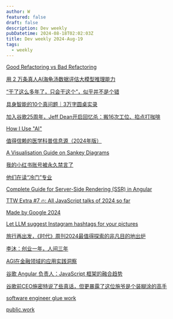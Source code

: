 ```yaml
---
author: W
featured: false
draft: false
description: Dev weekly
pubDatetime: 2024-08-18T02:02:03Z
title: Dev weekly 2024-Aug-19
tags:
  - weekly
---
```


[Good Refactoring vs Bad Refactoring](https://www.builder.io/blog/good-vs-bad-refactoring)

[用 2 万条真人AI海龟汤数据评估大模型推理能力](https://mazzzystar.github.io/2024/08/09/turtle-benchmark-zh/)

[“干了这么多年了，只会干这个”，似乎并不是个错](https://mp.weixin.qq.com/s/oRNNRtxpR4MJ-ETtjGhiFw)

[具身智能的10个真问题｜3万字圆桌实录](https://mp.weixin.qq.com/s/peIi0YOJGKFV3fpLURDyyQ)

[加入谷歌25周年，Jeff Dean开启回忆杀：搬16次工位、掐点打咖啡](https://www.jiqizhixin.com/articles/2024-08-12-7)

[How I Use "AI"](https://nicholas.carlini.com/writing/2024/how-i-use-ai.html)

[值得信赖的医学科普信息源（2024年版）](https://mp.weixin.qq.com/s/Gr2MsfBoYjhCFRfQxO5u1w)

[A Visualisation Guide on Sankey Diagrams](https://blog.dailydoseofds.com/p/a-visualisation-guide-on-sankey-diagrams)

[我的小红书账号被永久禁言了](https://mp.weixin.qq.com/s/7BlvhY1LsJC2EvOAhK_u5Q)

[他们在读“冷门”专业](https://mp.weixin.qq.com/s/SMZnYIOwH20Li4ZGrAmTaQ)

[Complete Guide for Server-Side Rendering (SSR) in Angular](https://www.angulararchitects.io/blog/complete-guide-for-server-side-rendering-ssr-in-angular/)

[TTW Extra #7 🔥: All JavaScript talks of 2024 so far](https://techtalksweekly.substack.com/p/ttw-extra-7-all-javascript-talks)

[Made by Google 2024](https://blog.google/products/platforms-devices/made-by-google-2024-collection/)

[Let LLM suggest Instagram hashtags for your pictures](https://glaforge.dev/posts/2024/08/12/let-llm-suggest-instagram-hashtags/)

[旅行再出发，《时代》周刊2024最值得探索的非凡目的地出炉](https://mp.weixin.qq.com/s/0oLp3KmMImAmwufjyLlHSg)

[李沐：创业一年，人间三年](https://www.jiqizhixin.com/articles/2024-08-15)

[AGI在金融领域的应用实践洞察](https://www.infoq.cn/minibook/IW0BHdxm0aTamrEDuefI)

[谷歌 Angular 负责人：JavaScript 框架的融合趋势](https://www.infoq.cn/article/rjblxXCSzfDvx7x6kIuQ)

[谷歌前CEO施密特说了些真话，但更暴露了这位施爷是个装糊涂的高手](https://mp.weixin.qq.com/s/GtZlvD0wKOyiWYdECaXqEA)

[software engineer glue work](https://noidea.dog/glue)

[public.work](https://public.work/)

[]()

[]()

[]()

[]()

[]()

[]()

[]()

[]()

[]()

[]()

[]()

[]()

[]()

[]()

[]()

[]()

[]()

[]()

[]()

[]()

[]()

[]()

[]()

[]()

[]()

[]()

[]()

[]()

[]()

[]()

[]()

[]()

[]()

[]()

[]()

[]()

[]()

[]()

[]()

[]()

[]()

[]()

[]()

[]()

[]()

[]()

[]()

[]()

[]()

[]()

[]()

[]()

[]()

[]()

[]()

[]()

[]()

[]()

[]()

[]()

[]()

[]()

[]()

[]()

[]()

[]()

[]()

[]()

[]()

[]()

[]()

[]()

[]()

[]()

[]()

[]()

[]()

[]()

[]()

[]()

[]()

[]()

[]()

[]()

[]()

[]()

[]()

[]()

[]()

[]()

[]()

[]()

[]()

[]()

[]()

[]()

[]()

[]()

[]()

[]()
